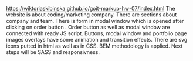 https://wiktoriaskibinska.github.io/goit-markup-hw-07/index.html
The website is about coding/marketing company. There are sections about company and team. There is form in modal window which is opened after clicking on order button .
Order button as well as modal window are connected with ready JS script. 
Buttons, modal window and portfolio page images overlays have some animation and transition effects. 
There are svg icons putted in html as well as in CSS. 
BEM methodology is applied. 
Next steps will be SASS and responsivness. 
